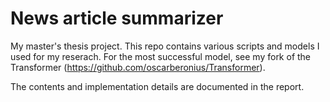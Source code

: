 # News article summarizer
My master's thesis project. This repo contains various scripts and models I used for my reserach. For the most successful model, see my fork of the Transformer (https://github.com/oscarberonius/Transformer).

The contents and implementation details are documented in the report.
